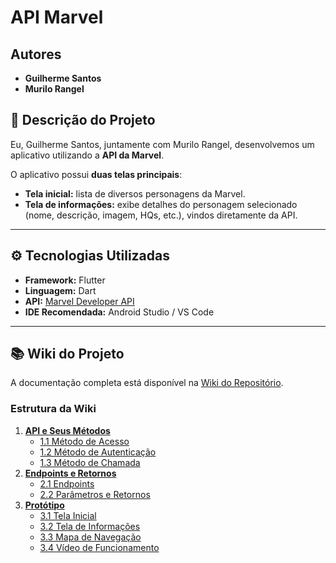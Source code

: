 <h1>API Marvel</h1>

<h2>Autores</h2>
<ul>
  <li><strong>Guilherme Santos</strong></li>
  <li><strong>Murilo Rangel</strong></li>
</ul>

<h2>📖 Descrição do Projeto</h2>
<p>Eu, Guilherme Santos, juntamente com Murilo Rangel, desenvolvemos um aplicativo utilizando a <strong>API da Marvel</strong>.</p>
<p>O aplicativo possui <strong>duas telas principais</strong>:</p>
<ul>
  <li><strong>Tela inicial:</strong> lista de diversos personagens da Marvel.</li>
  <li><strong>Tela de informações:</strong> exibe detalhes do personagem selecionado (nome, descrição, imagem, HQs, etc.), vindos diretamente da API.</li>
</ul>

<hr>

<h2>⚙️ Tecnologias Utilizadas</h2>
<ul>
  <li><strong>Framework:</strong> Flutter</li>
  <li><strong>Linguagem:</strong> Dart</li>
  <li><strong>API:</strong> <a href="https://developer.marvel.com/docs" target="_blank">Marvel Developer API</a></li>
  <li><strong>IDE Recomendada:</strong> Android Studio / VS Code</li>
</ul>

<hr>

<h2>📚 Wiki do Projeto</h2>
<p>A documentação completa está disponível na <a href="../../wiki" target="_blank">Wiki do Repositório</a>.</p>

<h3>Estrutura da Wiki</h3>
<ol>
  <li><strong><a href="../../wiki/API-e-Seus-M%C3%A9todos" target="_blank">API e Seus Métodos</a></strong>
    <ul>
      <li><a href="../../wiki/API-e-Seus-M%C3%A9todos#11-m%C3%A9todo-de-acesso" target="_blank">1.1 Método de Acesso</a></li>
      <li><a href="../../wiki/API-e-Seus-M%C3%A9todos#12-m%C3%A9todo-de-autentica%C3%A7%C3%A3o" target="_blank">1.2 Método de Autenticação</a></li>
      <li><a href="../../wiki/API-e-Seus-M%C3%A9todos#12-m%C3%A9todo-de-chamada" target="_blank">1.3 Método de Chamada</a></li>
    </ul>
  </li>
  <li><strong><a href="../../wiki/Endpoints-e-Retornos" target="_blank">Endpoints e Retornos</a></strong>
    <ul>
      <li><a href="../../wiki/Endpoints-e-Retornos#21-endpoints" target="_blank">2.1 Endpoints</a></li>
      <li><a href="../../wiki/Endpoints-e-Retornos#22-par%C3%A2metros-e-retornos" target="_blank">2.2 Parâmetros e Retornos</a></li>
    </ul>
  </li>
  <li><strong><a href="../../wiki/Prot%C3%B3tipo" target="_blank">Protótipo</a></strong>
    <ul>
      <li><a href="../../wiki/Prot%C3%B3tipo#31-tela-inicial" target="_blank">3.1 Tela Inicial</a></li>
      <li><a href="../../wiki/Prot%C3%B3tipo#32-tela-de-informa%C3%A7%C3%B5es" target="_blank">3.2 Tela de Informações</a></li>
      <li><a href="../../wiki/Prot%C3%B3tipo#33-mapa-de-navega%C3%A7%C3%B5es" target="_blank">3.3 Mapa de Navegação</a></li>
      <li><a href="../../wiki/Prot%C3%B3tipo#34-v%C3%ADdeo-de-funcionamento" target="_blank">3.4 Vídeo de Funcionamento</a></li>
    </ul>
  </li>
</ol>
